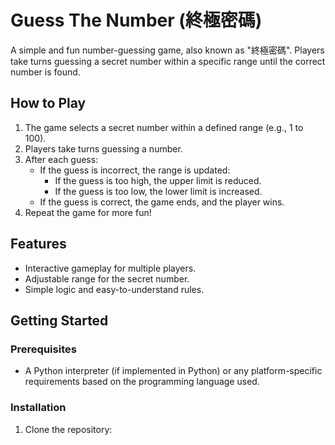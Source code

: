 # Guess The Number (終極密碼)

A simple and fun number-guessing game, also known as "終極密碼". Players take turns guessing a secret number within a specific range until the correct number is found.

## How to Play

1. The game selects a secret number within a defined range (e.g., 1 to 100).
2. Players take turns guessing a number.
3. After each guess:
   - If the guess is incorrect, the range is updated:
     - If the guess is too high, the upper limit is reduced.
     - If the guess is too low, the lower limit is increased.
   - If the guess is correct, the game ends, and the player wins.
4. Repeat the game for more fun!

## Features

- Interactive gameplay for multiple players.
- Adjustable range for the secret number.
- Simple logic and easy-to-understand rules.

## Getting Started

### Prerequisites

- A Python interpreter (if implemented in Python) or any platform-specific requirements based on the programming language used.

### Installation

1. Clone the repository:

